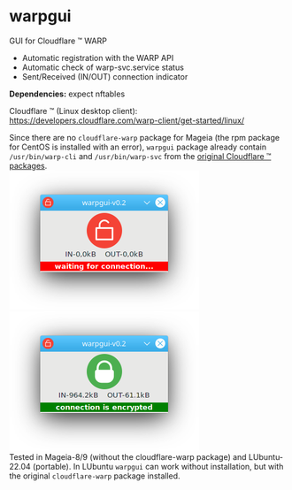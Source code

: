 # warpgui
GUI for Cloudflare ™ WARP  
  
+ Automatic registration with the WARP API
+ Automatic check of warp-svc.service status
+ Sent/Received (IN/OUT) connection indicator
  
**Dependencies:** expect nftables

Cloudflare ™ (Linux desktop client): https://developers.cloudflare.com/warp-client/get-started/linux/

Since there are no `cloudflare-warp` package for Mageia (the rpm package for CentOS is installed with an error), `warpgui` package already contain `/usr/bin/warp-cli` and `/usr/bin/warp-svc` from the [original Cloudflare ™ packages](https://pkg.cloudflareclient.com/packages/cloudflare-warp).  
![](https://github.com/AKotov-dev/warpgui/blob/main/ScreenShots/warpgui-11.png) ![](https://github.com/AKotov-dev/warpgui/blob/main/ScreenShots/warpgui-12.png)  
Tested in Mageia-8/9 (without the cloudflare-warp package) and LUbuntu-22.04 (portable). In LUbuntu `warpgui` can work without installation, but with the original `cloudflare-warp` package installed.
